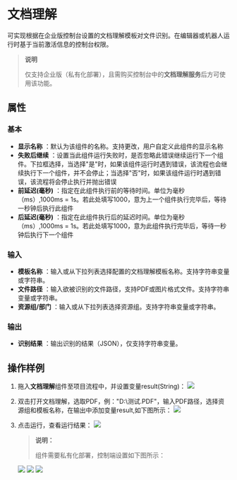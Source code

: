 # 文档理解

可实现根据在企业版控制台设置的文档理解模板对文件识别。在编辑器或机器人运行时基于当前激活信息的控制台权限。
>**说明**
>
>仅支持企业版（私有化部署），且需购买控制台中的**文档理解服务**后方可使用该功能。

## 属性

### 基本

- **显示名称** ：默认为该组件的名称。支持更改，用户自定义此组件的显示名称
- **失败后继续** ：设置当此组件运行失败时，是否忽略此错误继续运行下一个组件。下拉框选择，当选择"是"时，如果该组件运行时遇到错误，该流程也会继续执行下一个组件，并不会停止；当选择"否"时，如果该组件运行时遇到错误，该流程将会停止执行并抛出错误
- **前延迟(毫秒)** ：指定在此组件执行前的等待时间。单位为毫秒（ms）,1000ms = 1s。若此处填写1000，意为上一个组件执行完毕后，等待一秒钟后执行此组件
- **后延迟(毫秒)** ：指定在此组件执行后的延迟时间。单位为毫秒（ms）,1000ms = 1s。若此处填写1000，意为此组件执行完毕后，等待一秒钟后执行下一个组件

### 输入

- **模板名称** ：输入或从下拉列表选择配置的文档理解模板名称。支持字符串变量或字符串。
- **文件路径** ：输入欲被识别的文件路径，支持PDF或图片格式文件。支持字符串变量或字符串。
- **资源组/部门** ：输入或从下拉列表选择资源组。支持字符串变量或字符串。

### 输出

- **识别结果** ：输出识别的结果（JSON），仅支持字符串变量。

## 操作样例

1. 拖入**文档理解**组件至项目流程中，并设置变量result(String)：
![](https://docimages.blob.core.chinacloudapi.cn/images/Activities/DocReader_1.png)

2. 双击打开文档理解，选取PDF，例："D:\\测试.PDF"，输入PDF路径，选择资源组和模板名称，在输出中添加变量result,如下图所示：
![](https://docimages.blob.core.chinacloudapi.cn/images/Activities/DocReader_2.png)

3. 点击运行，查看运行结果：
![](https://docimages.blob.core.chinacloudapi.cn/images/Activities/DocReader_3.png)

   >**说明：**
   >
   >组件需要私有化部署，控制端设置如下图所示：

   ![](https://docimages.blob.core.chinacloudapi.cn/images/Activities/DocReader_4.png)
   ![](https://docimages.blob.core.chinacloudapi.cn/images/Activities/DocReader_5.png)
   ![](https://docimages.blob.core.chinacloudapi.cn/images/Activities/DocReader_6.png)

